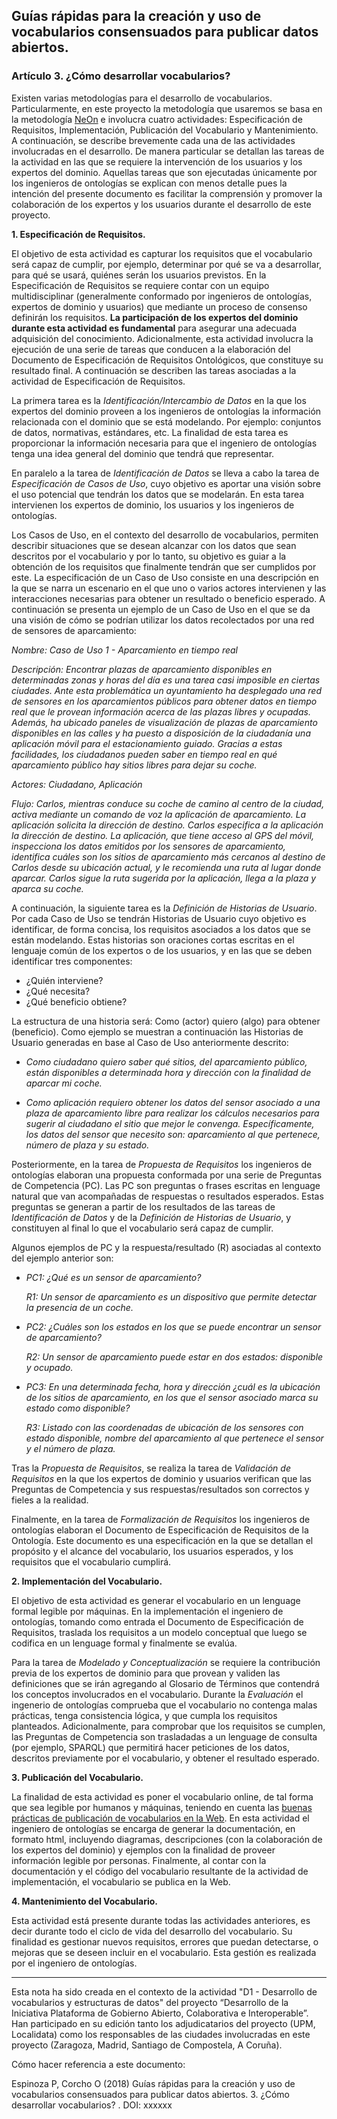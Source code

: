 ## Guías rápidas para la creación y uso de vocabularios consensuados para publicar datos abiertos.
### Artículo 3. ¿Cómo desarrollar vocabularios?

Existen varias metodologías para el desarrollo de vocabularios. Particularmente, en este proyecto la metodología que usaremos se basa en la metodología [NeOn](https://link.springer.com/book/10.1007/978-3-642-24794-1) e involucra cuatro actividades: Especificación de Requisitos, Implementación, Publicación del Vocabulario y Mantenimiento. A continuación, se describe brevemente cada una de las actividades involucradas en el desarrollo. De manera particular se detallan las tareas de la actividad en las que se requiere la intervención de los usuarios y los expertos del dominio. Aquellas tareas que son ejecutadas únicamente por los ingenieros de ontologías se explican con menos detalle pues la intención del presente documento es facilitar la comprensión y promover la colaboración de los expertos y los usuarios durante el desarrollo de este proyecto.

**1. Especificación de Requisitos.**

El objetivo de esta actividad es capturar los requisitos que el vocabulario será capaz de cumplir, por ejemplo, determinar por qué se va a desarrollar, para qué se usará, quiénes serán los usuarios previstos. En la Especificación de Requisitos se requiere contar con un equipo multidisciplinar (generalmente conformado por ingenieros de ontologías, expertos de dominio y usuarios) que mediante un proceso de consenso definirán los requisitos. **La participación de los expertos del dominio durante esta actividad es fundamental** para asegurar una adecuada adquisición del conocimiento. Adicionalmente, esta actividad involucra la ejecución de una serie de tareas que conducen a la elaboración del Documento de Especificación de Requisitos Ontológicos, que constituye su resultado final. A continuación se describen las tareas asociadas a la actividad de Especificación de Requisitos.

La primera tarea es la *Identificación/Intercambio de Datos* en la que los expertos del dominio proveen a los ingenieros de ontologías la información relacionada con el dominio que se está modelando. Por ejemplo: conjuntos de datos, normativas, estándares, etc. La finalidad de esta tarea es proporcionar la información necesaria para que el ingeniero de ontologías tenga una idea general del dominio que tendrá que representar.

En paralelo a la tarea de *Identificación de Datos* se lleva a cabo la tarea de *Especificación de Casos de Uso*, cuyo objetivo es aportar una visión sobre el uso potencial que tendrán los datos que se modelarán. En esta tarea intervienen los expertos de dominio, los usuarios y los ingenieros de ontologías.

Los Casos de Uso, en el contexto del desarrollo de vocabularios, permiten describir situaciones que se desean alcanzar con los datos que sean descritos por el vocabulario y por lo tanto, su objetivo es guiar a la obtención de los requisitos que finalmente tendrán que ser cumplidos por este. La especificación de un Caso de Uso consiste en una descripción en la que se narra un escenario en el que uno o varios actores intervienen y las interacciones necesarias para obtener un resultado o beneficio esperado. A continuación se presenta un ejemplo de un Caso de Uso en el que se da una visión de cómo se podrían utilizar los datos recolectados por una red de sensores de aparcamiento:

  *Nombre: Caso de Uso 1 - Aparcamiento en tiempo real*

  *Descripción: Encontrar plazas de aparcamiento disponibles en determinadas zonas y horas del día es una tarea casi imposible en ciertas ciudades. Ante esta problemática un ayuntamiento ha desplegado una red de sensores en los aparcamientos públicos para obtener datos en tiempo real que le provean información acerca de las plazas libres y ocupadas. Además, ha ubicado paneles de visualización de plazas de aparcamiento disponibles en las calles y ha puesto a disposición de la ciudadanía una aplicación móvil para el estacionamiento guiado. Gracias a estas facilidades, los ciudadanos pueden saber en tiempo real en qué aparcamiento público hay sitios libres para dejar su coche.*

  *Actores: Ciudadano, Aplicación*

  *Flujo: Carlos, mientras conduce su coche de camino al centro de la ciudad, activa mediante un comando de voz la aplicación de aparcamiento. La aplicación solicita la dirección de destino. Carlos especifica a la aplicación la dirección de destino. La aplicación, que tiene acceso al GPS del móvil, inspecciona los datos emitidos por los sensores de aparcamiento, identifica cuáles son los sitios de aparcamiento más cercanos al destino de Carlos desde su ubicación actual, y le recomienda una ruta al lugar donde aparcar. Carlos sigue la ruta sugerida por la aplicación, llega a la plaza y aparca su coche.*

A continuación, la siguiente tarea es la *Definición de Historias de Usuario*. Por cada Caso de Uso se tendrán Historias de Usuario cuyo objetivo es identificar, de forma concisa, los requisitos asociados a los datos que se están modelando. Estas historias son oraciones cortas escritas en el lenguaje común de los expertos o de los usuarios, y en las que se deben identificar tres componentes:

- ¿Quién interviene?
- ¿Qué necesita?
- ¿Qué beneficio obtiene?

La estructura de una historia será: Como (actor) quiero (algo) para obtener (beneficio). Como ejemplo se muestran a continuación las Historias de Usuario generadas en base al Caso de Uso anteriormente descrito:

- *Como ciudadano quiero saber qué sitios, del aparcamiento público, están disponibles a determinada hora y dirección con la finalidad de aparcar mi coche.*

- *Como aplicación requiero obtener los datos del sensor asociado a una plaza de aparcamiento libre para realizar los cálculos necesarios para sugerir al ciudadano el sitio que mejor le convenga. Específicamente, los datos del sensor que necesito son: aparcamiento al que pertenece, número de plaza y su estado.*

Posteriormente, en la tarea de *Propuesta de Requisitos* los ingenieros de ontologías elaboran una propuesta conformada por una serie de Preguntas de Competencia (PC). Las PC son preguntas o frases escritas en lenguage natural que van acompañadas de respuestas o resultados esperados. Estas preguntas se generan a partir de los resultados de las tareas de *Identificación de Datos* y de la *Definición de Historias de Usuario*, y constituyen al final lo que el vocabulario será capaz de cumplir.

Algunos ejemplos de PC y la respuesta/resultado (R) asociadas al contexto del ejemplo anterior son:

- *PC1: ¿Qué es un sensor de aparcamiento?*

  *R1: Un sensor de aparcamiento es un dispositivo que permite detectar la presencia de un coche.*

- *PC2: ¿Cuáles son los estados en los que se puede encontrar un sensor de aparcamiento?*

  *R2: Un sensor de aparcamiento puede estar en dos estados: disponible y ocupado.*

- *PC3: En una determinada fecha, hora y dirección ¿cuál es la ubicación de los sitios de aparcamiento, en los que el sensor asociado marca su estado como disponible?*

  *R3: Listado con las coordenadas de ubicación de los sensores con estado disponible, nombre del aparcamiento al que pertenece el sensor y el número de plaza.*

Tras la *Propuesta de Requisitos*, se realiza la tarea de *Validación de Requisitos* en la que los expertos de dominio y usuarios verifican que las Preguntas de Competencia y sus respuestas/resultados son correctos y fieles a la realidad.

Finalmente, en la tarea de *Formalización de Requisitos* los ingenieros de ontologías elaboran el Documento de Especificación de Requisitos de la Ontología. Este documento es una especificación en la que se detallan el propósito y el alcance del vocabulario, los usuarios esperados, y los requisitos que el vocabulario cumplirá.

**2. Implementación del Vocabulario.**

El objetivo de esta actividad es generar el vocabulario en un lenguage formal legible por máquinas.  En la implementación el ingeniero de ontologías, tomando como entrada el Documento de Especificación de Requisitos, traslada los requisitos a un modelo conceptual que luego se codifica en un lenguage formal y finalmente se evalúa.

Para la tarea de *Modelado y Conceptualización* se requiere la contribución previa de los expertos de dominio para que provean y validen las definiciones que se irán agregando al Glosario de Términos que contendrá los conceptos involucrados en el vocabulario. Durante la *Evaluación* el ingenerio de ontologías comprueba que el vocabulario no contenga malas prácticas, tenga consistencia lógica, y que cumpla los requisitos planteados. Adicionalmente, para comprobar que los requisitos se cumplen, las Preguntas de Competencia son trasladadas a un lenguage de consulta (por ejemplo, SPARQL) que permitirá hacer peticiones de los datos, descritos previamente por el vocabulario, y obtener el resultado esperado.

**3. Publicación del Vocabulario.**

La finalidad de esta actividad es poner el vocabulario online, de tal forma que sea legible por humanos y máquinas, teniendo en cuenta las [buenas prácticas de publicación de vocabularios en la Web](https://www.w3.org/TR/swbp-vocab-pub/). En esta actividad el ingeniero de ontologías se encarga de generar la documentación, en formato html, incluyendo diagramas, descripciones (con la colaboración de los expertos del dominio) y ejemplos con la finalidad de proveer información legible por personas. Finalmente, al contar con la documentación y el código del vocabulario resultante de la actividad de implementación, el vocabulario se publica en la Web.

**4. Mantenimiento del Vocabulario.**

Esta actividad está presente durante todas las actividades anteriores, es decir durante todo el ciclo de vida del desarrollo del vocabulario. Su finalidad es gestionar nuevos requisitos, errores que puedan detectarse, o mejoras que se deseen incluir en el vocabulario. Esta gestión es realizada por el ingeniero de ontologías.

***

Esta nota ha sido creada en el contexto de la actividad "D1 - Desarrollo de vocabularios y estructuras de datos" del proyecto “Desarrollo de la Iniciativa Plataforma de Gobierno Abierto, Colaborativa e Interoperable”. Han participado en su edición tanto los adjudicatarios del proyecto (UPM, Localidata) como los responsables de las ciudades involucradas en este proyecto (Zaragoza, Madrid, Santiago de Compostela, A Coruña).

Cómo hacer referencia a este documento:

Espinoza P, Corcho O (2018) Guías rápidas para la creación y uso de vocabularios consensuados para publicar datos abiertos. 3. ¿Cómo desarrollar vocabularios? . DOI: xxxxxx
